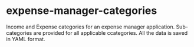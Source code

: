 # expense-manager-categories

Income and Expense categories for an expense manager application. Sub-categories are provided for all applicable ccategories. All the data is saved in YAML format.
